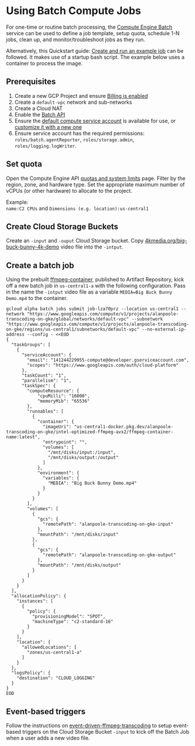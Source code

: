 # Using Batch Compute Jobs

For one-time or routine batch processing, the [Compute Engine Batch](https://cloud.google.com/batch/docs/create-run-job) service can be used to define a job template, setup quota, schedule 1-N jobs, clean up, and monitor/troubleshoot jobs as they run.

Alternatively, this Quickstart guide: [Create and run an example job](https://cloud.google.com/batch/docs/create-run-example-job) can be followed. It makes use of a startup bash script. The example below uses a container to process the image.

## Prerequisites

1. Create a new GCP Project and ensure [Billing is enabled](https://cloud.google.com/billing/docs/how-to/verify-billing-enabled#console) 
1. Create a `default-vpc` network and sub-networks
1. Create a Cloud NAT
1. Enable the [Batch API](https://console.cloud.google.com/flows/enableapi?apiid=batch.googleapis.com,compute.googleapis.com,logging.googleapis.com&_ga=2.202165972.418309743.1722610490-793002559.1722604502)
1. Ensure the [default compute service account](https://cloud.google.com/compute/docs/access/service-accounts#default_service_account) is available for use, or [customize it with a new one](https://cloud.google.com/batch/docs/create-run-job-custom-service-account)
1. Ensure service account has the required permissions: `roles/batch.agentReporter`, `roles/storage.admin`, `roles/logging.logWriter`.

## Set quota

Open the Compute Engine API [quotas and system limits](https://console.cloud.google.com/apis/api/compute.googleapis.com/quotas) page. Filter by the region, zone, and hardware type. Set the appropriate maximum number of vCPUs (or other hardware) to allocate to the project.

Example: \
`name:C2 CPUs` and `Dimensions (e.g. location):us-central1`

## Create Cloud Storage Buckets

Create an `-input` and `-ouput` Cloud Storage bucket. Copy [4kmedia.org/big-buck-bunny-4k-demo](https://4kmedia.org/big-buck-bunny-4k-demo) video file into the `-intput`.

## Create a batch job

Using the prebuilt [ffmpeg-container](../ffmpeg-container/README.md), published to Artifact Repository, kick off a new batch job in `us-central1-a` with the following configuration. Pass in the name the `-intput` video file as a variable `MEDIA=Big Buck Bunny Demo.mp4` to the container.

```
gcloud alpha batch jobs submit job-lza70prz --location us-central1 --network "https://www.googleapis.com/compute/v1/projects/alanpoole-transcoding-on-gke/global/networks/default-vpc" --subnetwork "https://www.googleapis.com/compute/v1/projects/alanpoole-transcoding-on-gke/regions/us-central1/subnetworks/default-vpc" --no-external-ip-address --config - <<EOD
{
  "taskGroups": [
    {
      "serviceAccount": {
        "email": "141244229955-compute@developer.gserviceaccount.com",
        "scopes": "https://www.googleapis.com/auth/cloud-platform"
      },
      "taskCount": "1",
      "parallelism": "1",
      "taskSpec": {
        "computeResource": {
            "cpuMilli": "16000",
            "memoryMib": "65536"
        },
        "runnables": [
          {
            "container": {
              "imageUri": "us-central1-docker.pkg.dev/alanpoole-transcoding-on-gke/intel-optimized-ffmpeg-avx2/ffmpeg-container-name:latest",
              "entrypoint": "",
              "volumes": [
                "/mnt/disks/input:/input",
                "/mnt/disks/output:/output"
              ]
            },
            "environment": {
              "variables": {
                "MEDIA": "Big Buck Bunny Demo.mp4"
              }
            }
          }
        ],
        "volumes": [
          {
            "gcs": {
              "remotePath": "alanpoole-transcoding-on-gke-input"
            },
            "mountPath": "/mnt/disks/input"
          },
          {
            "gcs": {
              "remotePath": "alanpoole-transcoding-on-gke-output"
            },
            "mountPath": "/mnt/disks/output"
          }
        ]
      }
    }
  ],
  "allocationPolicy": {
    "instances": [
      {
        "policy": {
          "provisioningModel": "SPOT",
          "machineType": "c2-standard-16"
        }
      }
    ],
    "location": {
      "allowedLocations": [
        "zones/us-central1-a"
      ]
    }
  },
  "logsPolicy": {
    "destination": "CLOUD_LOGGING"
  }
}
EOD
```

## Event-based triggers

Follow the instructions on [event-driven-ffmpeg-transcoding](https://medium.com/google-cloud/event-driven-ffmpeg-transcoding-a-modern-solution-with-gcp-42995d5c3dbb) to setup event-based triggers on the Cloud Storage Bucket `-input` to kick off the Batch Job when a user adds a new video file.